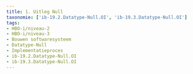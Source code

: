 ```yaml
---
title: 1. Uitleg Null
taxonomie: ['ib-19.2.Datatype-Null.OI', 'ib-19.3.Datatype-Null.OI']
tags:
- HBO-i/niveau-2
- HBO-i/niveau-3
- Bouwen softwaresysteem
- Datatype-Null
- Implementatieproces
- ib-19.2.Datatype-Null.OI
- ib-19.3.Datatype-Null.OI
---
```

